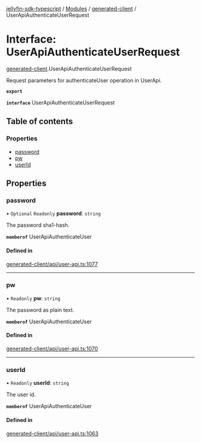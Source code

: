 [jellyfin-sdk-typescript](../README.md) / [Modules](../modules.md) / [generated-client](../modules/generated_client.md) / UserApiAuthenticateUserRequest

# Interface: UserApiAuthenticateUserRequest

[generated-client](../modules/generated_client.md).UserApiAuthenticateUserRequest

Request parameters for authenticateUser operation in UserApi.

**`export`**

**`interface`** UserApiAuthenticateUserRequest

## Table of contents

### Properties

- [password](generated_client.UserApiAuthenticateUserRequest.md#password)
- [pw](generated_client.UserApiAuthenticateUserRequest.md#pw)
- [userId](generated_client.UserApiAuthenticateUserRequest.md#userid)

## Properties

### password

• `Optional` `Readonly` **password**: `string`

The password sha1-hash.

**`memberof`** UserApiAuthenticateUser

#### Defined in

[generated-client/api/user-api.ts:1077](https://github.com/thornbill/jellyfin-sdk-typescript/blob/e4df7f8/src/generated-client/api/user-api.ts#L1077)

___

### pw

• `Readonly` **pw**: `string`

The password as plain text.

**`memberof`** UserApiAuthenticateUser

#### Defined in

[generated-client/api/user-api.ts:1070](https://github.com/thornbill/jellyfin-sdk-typescript/blob/e4df7f8/src/generated-client/api/user-api.ts#L1070)

___

### userId

• `Readonly` **userId**: `string`

The user id.

**`memberof`** UserApiAuthenticateUser

#### Defined in

[generated-client/api/user-api.ts:1063](https://github.com/thornbill/jellyfin-sdk-typescript/blob/e4df7f8/src/generated-client/api/user-api.ts#L1063)
